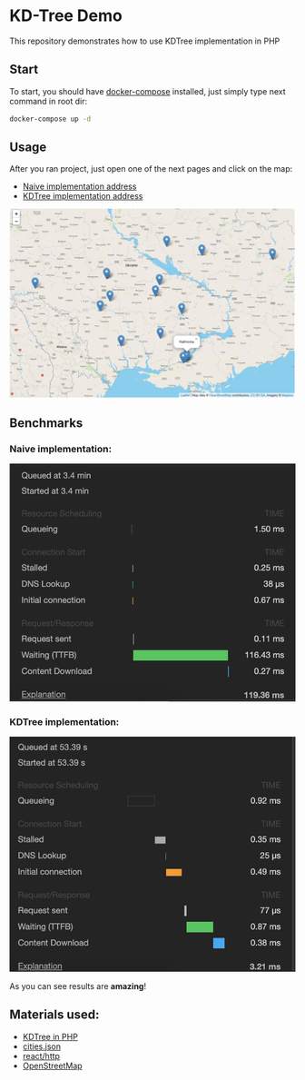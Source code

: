 # KD-Tree Demo
This repository demonstrates how to use KDTree implementation in PHP

## Start

To start, you should have [docker-compose](https://docs.docker.com/compose/ "docker-compose") installed, just simply type next command in root dir:
```bash
docker-compose up -d
```

## Usage
After you ran project, just open one of the next pages and click on the map:
+ [Naive implementation address](http://localhost:8080/naive "Naive implementation address")
+ [KDTree implementation address](http://localhost:8080/kd "Naive implementation address")

![](assets/screen.png)

## Benchmarks
### Naive implementation:
![](assets/naive.png)

### KDTree implementation:
![](assets/kd.png)

As you can see results are **amazing**!

## Materials used:
+ [KDTree in PHP](https://github.com/f1r3starter/kdtree "KDTree in PHP")
+ [cities.json](https://github.com/lutangar/cities.json "cities.json")
+ [react/http](https://github.com/reactphp/http "react/http")
+ [OpenStreetMap](https://www.openstreetmap.org/ "OpenStreetMap")
